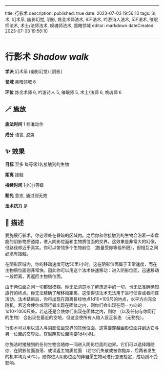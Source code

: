 
---
title: 行影术
description: 
published: true
date: 2023-07-03 19:56:10
tags: 法术, 幻术系, 幽影幻觉, 阴影, 炼金术师法术, 6环法术, 吟游诗人法术, 5环法术, 催眠师法术, 术士/法师法术, 唤魂师法术, 黑暗领域
editor: markdown
dateCreated: 2023-07-03 19:56:10

---

# **行影术** *Shadow walk*

**学派** 幻术系 (幽影幻觉) \[阴影\] 

**领域** 黑暗领域 6

**环位** 炼金术师 6, 吟游诗人 5, 催眠师 5, 术士/法师 6, 唤魂师 6

## 🪄 施放

**施法时间** 1 标准动作

**成分** 语言, 姿势

## ✨ 效果 

**目标** 至多 每等级1名接触到的生物 

**距离** 接触  

**持续时间** 1小时/等级 

**豁免** 意志, 通过则无效

**法术抗力** 是

## 📖 描述

要施展行影术，你必须处在昏暗的区域内。之后你和你接触到的生物会沿着一条盘旋的阴影物质道路，进入阴影位面和主物质位面的交界。这效果是非常大的幻像，但路径却近乎真实。你可以带领多个生物前往 （数量受你等级所限），但相互之间必须有接触。

在阴影区域内，你的移动速度可达50里/小时，这在阴影位面属于正常速度，而在主物质位面则非常快。因此你可以用这个法术快速移动：进入阴影位面，迅速移动一段距离，再返回主物质位面。

由于两位面之间一切都很模糊，你无法清楚地了解旅途中的一切，也无法准确确知旅行的终点。你无法精确了解移动距离，这使得该法术无法用于进行侦查或者间谍活动。法术结束后，你将出现在距离目标地点1d10×100尺的地点，水平方向完全随机。若这会使你或同行者出现在固体之内，则你们会出现在同一方向的1d10×1000尺处。若这还是会使你们出现在固体之内，则你 （以及任何与你同行的生物） 会出现在最近的空地，但这会使所有人陷入疲乏状态 （无豁免）。

行影术可以用以进入与阴影位面交界的其他位面，这需要穿越幽影位面并到达它与另一位面的交界处。穿越阴影位面需要1d4小时。

你施法时接触到的任何生物会随你一同进入阴影位面的边界。它们可以选择跟随你、在阴影位面游荡、或误返主物质位面 （若它们失散或被你抛弃，后两者发生的机率均为50%）。随你进入阴影位面的非自愿生物可进行意志检定，成功则不受影响。
    